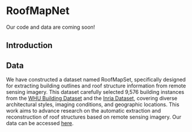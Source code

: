 # RoofMapNet
Our code and data are coming soon!
## Introduction

## Data
We have constructed a dataset named RoofMapSet, specifically designed for extracting building outlines and roof structure information from remote sensing imagery. This dataset carefully selected 9,576 building instances from the [WHU Building Dataset](http://gpcv.whu.edu.cn/data/building_dataset.html) and the [Inria Dataset](https://project.inria.fr/aerialimagelabeling/), covering diverse architectural styles, imaging conditions, and geographic locations. This work aims to advance research on the automatic extraction and reconstruction of roof structures based on remote sensing imagery. Our data can be accessed [here](https://drive.google.com/drive/folders/1l9LKZg8z6oarYiERQf6_1KS2MkdFlixZ?usp=sharing).

